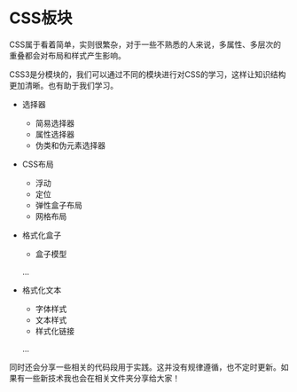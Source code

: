 # CSS板块

CSS属于看着简单，实则很繁杂，对于一些不熟悉的人来说，多属性、多层次的重叠都会对布局和样式产生影响。

CSS3是分模块的，我们可以通过不同的模块进行对CSS的学习，这样让知识结构更加清晰。也有助于我们学习。


* 选择器
  * 简易选择器
  * 属性选择器
  * 伪类和伪元素选择器
* CSS布局
  * 浮动
  * 定位
  * 弹性盒子布局
  * 网格布局
* 格式化盒子
  * 盒子模型

  ...
* 格式化文本
  * 字体样式
  * 文本样式
  * 样式化链接

  ...


同时还会分享一些相关的代码段用于实践。这并没有规律遵循，也不定时更新。如果有一些新技术我也会在相关文件夹分享给大家！

